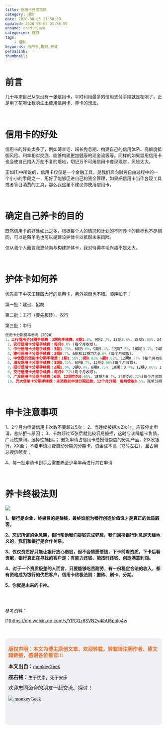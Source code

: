 ```yaml
---
title: 信用卡养成攻略
category: 理财
date: 2020-08-05 21:58:59
updated: 2020-08-05 21:58:59
enname: creditCard
categories: 理财
tags:
	- 理财
keywords: 信用卡,理财,养成
permalink:
thumbnail:
---
```


# 前言

几十年来自己从来没有一张信用卡，平时利用最多的信用支付手段就是花呗了，正是用了花呗让我萌生出使用信用卡、养卡的想法。<!--more-->

</br>

# 信用卡的好处

信用卡的好处太多了，例如薅羊毛、超长免息期、构建自己的信用体系、高额度抵御风险、利率相对交底、能够构建更加健康的现金流等等。同样的如果滥用信用卡也会使自己陷入万劫不复的境地，切记万不可用信用卡套现理财，风险太大。

正如[1]中所说的，信用卡仅仅是一个金融工具，是我们奔向财务自由过程中的一个小小的手段之一，用好了能够促进自己的资金管理，如果把信用卡当作套现工具或者盲目消费的工具，那么我这里不建议你使用信用卡。

</br>

# 确定自己养卡的目的

既然信用卡的好处如此之多，根据每个人的情况和计划的不同养卡的目标也不尽相同，可以是薅羊毛也可以是建设护体卡以抵御未来风险。

仅从我个人而言我更倾向与构建护体卡，我对待薅羊毛兴趣不是太大。

</br>

# 护体卡如何养

优先拿下中农工建四大行的信用卡，另外招商也不错。顺序如下：

第一批：建设、招商

第二批：工行（要先板砖）、农行

第三批：中行

```javascript
信用卡分期费率参考（2020） 
1、工行信用卡分期手续费：3期免手续费、6期1.8%，9期2.7%，12期3.6%，18期5.85%，24期15.6% (一次性收取)。
 2、农行信用卡分期手续费：每月0.6% (每个月收取)。
 3、中行信用卡分期手续费：3期1.95%，6期3.6%，9期5.4%，12期7.5%，18期11.7%，24期15%(一次性收取)。
 4、建行信用卡分期手续费：3期0.7%，6期和12期均为0.6% (每个月收取)。
 5、中信银行信用卡分期手续费：1期1.50%,3期0.82% 6期0.82%，12期0.77% (每个月收取)。
 6、浦发信用卡分期手续费：3期0.72%，6期0.7%，12期0.66%(每个月收取)。
 7、招行信用卡分期手续费：2期1.0%，3期0.9%，6期0.75%，10期：0.7%，12期0.66%，18期0.68%，24期0.68%(每个月收取)。
 8、交行信用卡分期手续费：每月0.72%(每个月收取)。
 9、广发信用卡分期手续费：6期、12期均为0.65%，18期为0.7%，24期为0.72%(每个月收取)。
 10、光大信用卡分期手续费：未消费前申请分期还款，12个月分期，每月收取0.5%。账单分期种类有3期、6期、9期和12期，手续费分别为2%、4%、5%、6%(一次性收取)。
```
</br>

# 申卡注意事项

1、2个月内申请信用卡次数不要超过5次；
2、当连续被拒次2次时，应该停止申请，总结拒卡原因；
3、卡数超过15张后就比较容易被拒，这时应该降低卡负债，广泛性撒网，选择性捕捞。；
避免申请占信用卡总授信额度的分期产品，如X发银行，XX金；
不要申请消费自动分期的分期卡，资金成本高（13%左右），且占用总授信额度；

4、每一批申请卡到手后需要养至少半年再进行其它申请

</br>

# 养卡终极法则

![](../../../../image/信用卡养卡.jpg)

**1、银行是企业，终极目的是赚钱，最终谁能为银行创造价值谁才是真正的优质顾客。**

**2、忘记所谓的免息期，银行帮助我们提钱完成梦想，我们回报银行利息是天经地义的，我们和银行是合作关系。**

**3、仅仅资质好只能让银行放心借钱，但不会情愿借钱，下卡前看资质，下卡后看贡献，银行真正在寻找的客户是：有能力还钱、能按时还钱、创造满意利润。**

**4、对于一个资质极差的人而言，只要能够吃苦耐劳，有一份稳定合法的收入，都有资格成为银行的优质客户，信用卡终极法则：搬砖、刷卡、分期。**

**5、你就是未来的卡神。**

</br>

</br>

参考资料：

[1]https://mp.weixin.qq.com/s/YRGQz6SVN2y4ibU6puIo4w

</br>

</br>

<script>
var _hmt = _hmt || [];
(function() {
  var hm = document.createElement("script");
  hm.src = "https://hm.baidu.com/hm.js?2f798e6b269c8a40f12bef25d7f1876d";
  var s = document.getElementsByTagName("script")[0]; 
  s.parentNode.insertBefore(hm, s);
})();
</script>

<div style="height:260px; background-color:rgb(238,240,244); padding:10px;border-radius:10px;">
    <p style="color:#f36c21;font:bold 16px/20px 'kaiTi';">
      版权声明：本文为博主原创文章，欢迎转载，转载请注明作者、原文超链接，感谢各位看官!!!
    </p>
    <p>
      <span style="font:bold 16px/20px 'kaiTi';">本文出自：</span><a href="https://monkeyGeek369.github.io">monkeyGeek</a> 
    </p>
    <p>
      <span style="font:bold 16px/20px 'kaiTi';">座右铭：</span><span>生于忧患，死于安乐</span> 
    </p>
    <p>
      <span style="font:16px/20px 'kaiTi';">欢迎志同道合的朋友一起交流、探讨！</span> 
    </p>
    <img style="height:auto; width:auto;flot:left;" src="../../../../image/monkey64.png" /><span style="font:16px/20px 'kaiTi';flot:left;">   monkeyGeek</span>


